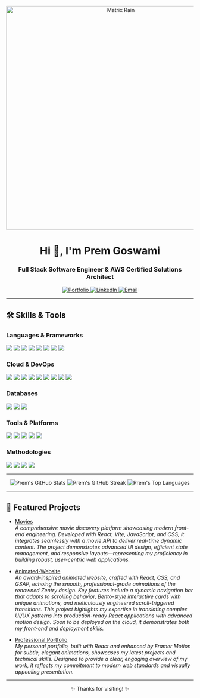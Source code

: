 <!-- Animated Banner - Matrix Code Rain -->
<p align="center">
  <img src="https://raw.githubusercontent.com/abhisheknaiidu/abhisheknaiidu/master/code.gif" width="600" alt="Matrix Rain"/>
</p>

<h1 align="center">Hi 👋, I'm Prem Goswami</h1>
<h3 align="center">Full Stack Software Engineer & AWS Certified Solutions Architect</h3>

<p align="center">
  <a href="https://premgoswami.netlify.app/" target="_blank">
    <img src="https://img.shields.io/badge/Portfolio-premgoswami.netlify.app-brightgreen?style=for-the-badge&logo=web" alt="Portfolio">
  </a>
  <a href="https://www.linkedin.com/in/prempurigoswami" target="_blank">
    <img src="https://img.shields.io/badge/LinkedIn-premgoswami-blue?style=for-the-badge&logo=linkedin" alt="LinkedIn">
  </a>
  <a href="mailto:premgoswami1519@gmail.com">
    <img src="https://img.shields.io/badge/Email-premgoswami1519@gmail.com-red?style=for-the-badge&logo=gmail" alt="Email">
  </a>
</p>

---

## 🛠️ **Skills & Tools**

### **Languages & Frameworks**
<div>
  <img src="https://img.shields.io/badge/JavaScript-F7DF1E?logo=javascript&logoColor=black&style=for-the-badge"/>
  <img src="https://img.shields.io/badge/React-61DAFB?logo=react&logoColor=black&style=for-the-badge"/>
  <img src="https://img.shields.io/badge/Node.js-339933?logo=node.js&logoColor=white&style=for-the-badge"/>
  <img src="https://img.shields.io/badge/Python-3776AB?logo=python&logoColor=white&style=for-the-badge"/>
  <img src="https://img.shields.io/badge/SQL-4479A1?logo=postgresql&logoColor=white&style=for-the-badge"/>
  <img src="https://img.shields.io/badge/HTML5-E34F26?logo=html5&logoColor=white&style=for-the-badge"/>
  <img src="https://img.shields.io/badge/CSS3-1572B6?logo=css3&logoColor=white&style=for-the-badge"/>
  <img src="https://img.shields.io/badge/Tailwind-06B6D4?logo=tailwindcss&logoColor=white&style=for-the-badge"/>
</div>

### **Cloud & DevOps**
<div>
  <img src="https://img.shields.io/badge/AWS-232F3E?logo=amazon-aws&logoColor=white&style=for-the-badge"/>
  <img src="https://img.shields.io/badge/EC2-FF9900?logo=amazon-aws&logoColor=white&style=for-the-badge"/>
  <img src="https://img.shields.io/badge/S3-569A31?logo=amazon-s3&logoColor=white&style=for-the-badge"/>
  <img src="https://img.shields.io/badge/Lambda-FF9900?logo=aws-lambda&logoColor=white&style=for-the-badge"/>
  <img src="https://img.shields.io/badge/RDS-527FFF?logo=amazon-rds&logoColor=white&style=for-the-badge"/>
  <img src="https://img.shields.io/badge/CloudFormation-FF4F8B?logo=aws-cloudformation&logoColor=white&style=for-the-badge"/>
  <img src="https://img.shields.io/badge/Docker-2496ED?logo=docker&logoColor=white&style=for-the-badge"/>
  <img src="https://img.shields.io/badge/GitLab%20CI%2FCD-FC6D26?logo=gitlab&logoColor=white&style=for-the-badge"/>
  <img src="https://img.shields.io/badge/Git-F05032?logo=git&logoColor=white&style=for-the-badge"/>
</div>

### **Databases**
<div>
  <img src="https://img.shields.io/badge/PostgreSQL-4169E1?logo=postgresql&logoColor=white&style=for-the-badge"/>
  <img src="https://img.shields.io/badge/MySQL-4479A1?logo=mysql&logoColor=white&style=for-the-badge"/>
  <img src="https://img.shields.io/badge/DynamoDB-4053D6?logo=amazon-dynamodb&logoColor=white&style=for-the-badge"/>
</div>

### **Tools & Platforms**
<div>
  <img src="https://img.shields.io/badge/REST%20APIs-FF6F00?logo=api&logoColor=white&style=for-the-badge"/>
  <img src="https://img.shields.io/badge/Postman-FF6C37?logo=postman&logoColor=white&style=for-the-badge"/>
  <img src="https://img.shields.io/badge/VS%20Code-007ACC?logo=visual-studio-code&logoColor=white&style=for-the-badge"/>
  <img src="https://img.shields.io/badge/GitHub-181717?logo=github&logoColor=white&style=for-the-badge"/>
  <img src="https://img.shields.io/badge/Linux-FCC624?logo=linux&logoColor=black&style=for-the-badge"/>
</div>

### **Methodologies**
<div>
  <img src="https://img.shields.io/badge/Agile-0052CC?logo=jira&logoColor=white&style=for-the-badge"/>
  <img src="https://img.shields.io/badge/Scrum-6DB33F?logo=scrum&logoColor=white&style=for-the-badge"/>
  <img src="https://img.shields.io/badge/TDD-FFB300?logo=testing-library&logoColor=white&style=for-the-badge"/>
  <img src="https://img.shields.io/badge/SDLC-0A192F?logo=code&logoColor=white&style=for-the-badge"/>
</div>

---

<p align="center">
  <img src="https://github-readme-stats.vercel.app/api?username=prem-goswami&show_icons=true&theme=radical" alt="Prem's GitHub Stats" />
  <img src="https://github-readme-streak-stats.herokuapp.com/?user=prem-goswami&theme=radical" alt="Prem's GitHub Streak" />
  <img src="https://github-readme-stats.vercel.app/api/top-langs/?username=prem-goswami&layout=compact&theme=radical" alt="Prem's Top Languages" />
</p>

---

## 🚀 **Featured Projects**

- [Movies](https://github.com/prem-goswami/Movies)  
  <em>A comprehensive movie discovery platform showcasing modern front-end engineering. Developed with React, Vite, JavaScript, and CSS, it integrates seamlessly with a movie API to deliver real-time dynamic content. The project demonstrates advanced UI design, efficient state management, and responsive layouts—representing my proficiency in building robust, user-centric web applications.</em>

- [Animated-Website](https://github.com/prem-goswami/Animated-Website)  
  <em>An award-inspired animated website, crafted with React, CSS, and GSAP, echoing the smooth, professional-grade animations of the renowned Zentry design. Key features include a dynamic navigation bar that adapts to scrolling behavior, Bento-style interactive cards with unique animations, and meticulously engineered scroll-triggered transitions. This project highlights my expertise in translating complex UI/UX patterns into production-ready React applications with advanced motion design. Soon to be deployed on the cloud, it demonstrates both my front-end and deployment skills.</em>

- [Professional Portfolio](https://github.com/prem-goswami/Professional-Portfolio)  
  <em>My personal portfolio, built with React and enhanced by Framer Motion for subtle, elegant animations, showcases my latest projects and technical skills. Designed to provide a clear, engaging overview of my work, it reflects my commitment to modern web standards and visually appealing presentation.</em>

---

<p align="center">✨ Thanks for visiting! ✨</p>
